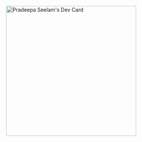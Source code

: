 
<!--
### Hi there 👋

**pradeepa45/pradeepa45** is a ✨ _special_ ✨ repository because its `README.md` (this file) appears on your GitHub profile.

Here are some ideas to get you started:

- 🔭 I’m currently working on ...
- 🌱 I’m currently learning ...
- 👯 I’m looking to collaborate on ...
- 🤔 I’m looking for help with ...
- 💬 Ask me about ...
- 📫 How to reach me: ...
- 😄 Pronouns: ...
- ⚡ Fun fact: ...
-->

<a href="https://app.daily.dev/pradeepaseelam"><img src="https://api.daily.dev/devcards/v2/hlfch4xTdInu8LuhxqM7R.png?type=default&r=0f8" width="356" alt="Pradeepa Seelam's Dev Card"/></a>
